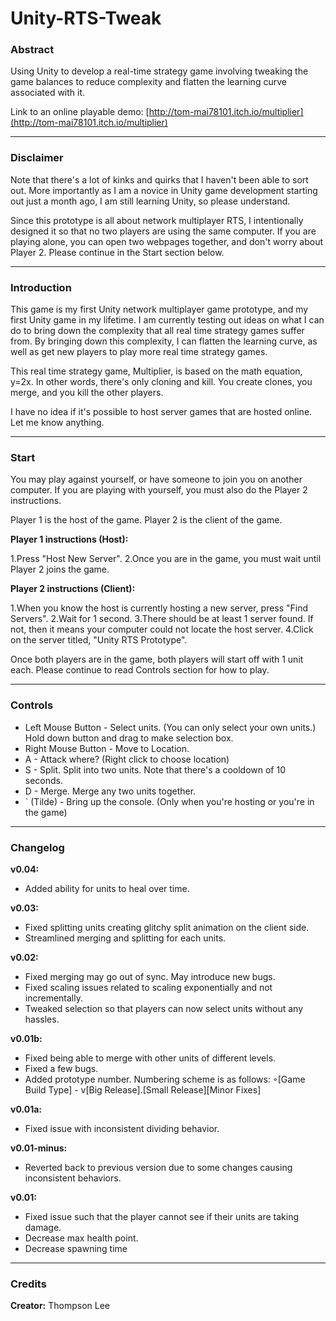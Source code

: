 # Unity-RTS-Tweak

### Abstract

Using Unity to develop a real-time strategy game involving tweaking the game balances to reduce complexity and flatten the learning curve associated with it.

Link to an online playable demo:  [http://tom-mai78101.itch.io/multiplier](http://tom-mai78101.itch.io/multiplier)

------

### Disclaimer

Note that there's a lot of kinks and quirks that I haven't been able to sort out. More importantly as I am a novice in Unity game development starting out just a month ago, I am still learning Unity, so please understand. 

Since this prototype is all about network multiplayer RTS, I intentionally designed it so that no two players are using the same computer. If you are playing alone, you can open two webpages together, and don't worry about Player 2. Please continue in the Start section below.

-------

### Introduction

This game is my first Unity network multiplayer game prototype, and my first Unity game in my lifetime. I am currently testing out ideas on what I can do to bring down the complexity that all real time strategy games suffer from. By bringing down this complexity, I can flatten the learning curve, as well as get new players to play more real time strategy games. 

This real time strategy game, Multiplier, is based on the math equation, y=2x. In other words, there's only cloning and kill. You create clones, you merge, and you kill the other players. 

I have no idea if it's possible to host server games that are hosted online. Let me know anything. 

---------

### Start

You may play against yourself, or have someone to join you on another computer. If you are playing with yourself, you must also do the Player 2 instructions. 

Player 1 is the host of the game. Player 2 is the client of the game. 

**Player 1 instructions (Host):**

1.Press "Host New Server".
2.Once you are in the game, you must wait until Player 2 joins the game.

**Player 2 instructions (Client):**

1.When you know the host is currently hosting a new server, press "Find Servers".
2.Wait for 1 second.
3.There should be at least 1 server found. If not, then it means your computer could not locate the host server.
4.Click on the server titled, "Unity RTS Prototype".

Once both players are in the game, both players will start off with 1 unit each. Please continue to read Controls section for how to play. 

-------

### Controls

* Left Mouse Button - Select units. (You can only select your own units.) Hold down button and drag to make selection box.
* Right Mouse Button - Move to Location.
* A - Attack where? (Right click to choose location)
* S - Split. Split into two units. Note that there's a cooldown of 10 seconds.
* D - Merge. Merge any two units together.
* ` (Tilde) - Bring up the console. (Only when you're hosting or you're in the game)

-------

### Changelog  

**v0.04:**

* Added ability for units to heal over time.

**v0.03:**
 
* Fixed splitting units creating glitchy split animation on the client side.
* Streamlined merging and splitting for each units.

**v0.02:**
 
* Fixed merging may go out of sync. May introduce new bugs. 
* Fixed scaling issues related to scaling exponentially and not incrementally. 
* Tweaked selection so that players can now select units without any hassles. 

**v0.01b:**

* Fixed being able to merge with other units of different levels.
* Fixed a few bugs.
* Added prototype number. Numbering scheme is as follows: ◦[Game Build Type] - v[Big Release].[Small Release][Minor Fixes]

**v0.01a:**

* Fixed issue with inconsistent dividing behavior.

**v0.01-minus:**

* Reverted back to previous version due to some changes causing inconsistent behaviors. 

**v0.01:**

* Fixed issue such that the player cannot see if their units are taking damage.
* Decrease max health point.
* Decrease spawning time

--------

### Credits

**Creator:** Thompson Lee 

